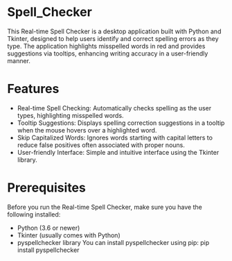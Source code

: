 # Spell_Checker
This Real-time Spell Checker is a desktop application built with Python and Tkinter, designed to help users identify and correct spelling errors as they type. The application highlights misspelled words in red and provides suggestions via tooltips, enhancing writing accuracy in a user-friendly manner.
# Features
- Real-time Spell Checking: Automatically checks spelling as the user types, highlighting misspelled words.
- Tooltip Suggestions: Displays spelling correction suggestions in a tooltip when the mouse hovers over a highlighted word.
- Skip Capitalized Words: Ignores words starting with capital letters to reduce false positives often associated with proper nouns.
- User-friendly Interface: Simple and intuitive interface using the Tkinter library.
# Prerequisites
Before you run the Real-time Spell Checker, make sure you have the following installed:
- Python (3.6 or newer)
- Tkinter (usually comes with Python)
- pyspellchecker library
You can install pyspellchecker using pip:
pip install pyspellchecker
